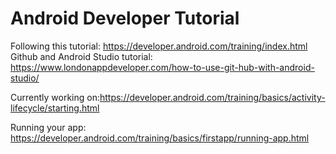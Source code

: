 # Android Developer Tutorial

Following this tutorial: https://developer.android.com/training/index.html  
Github and Android Studio tutorial: https://www.londonappdeveloper.com/how-to-use-git-hub-with-android-studio/


Currently working on:https://developer.android.com/training/basics/activity-lifecycle/starting.html


Running your app: https://developer.android.com/training/basics/firstapp/running-app.html
